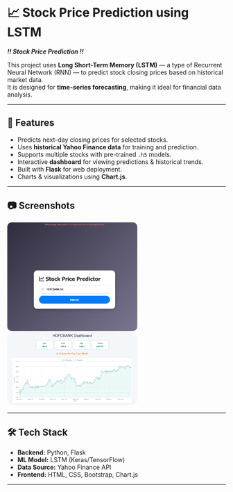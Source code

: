 # 📈 Stock Price Prediction using LSTM

***!! Stock Price Prediction !!***

This project uses **Long Short-Term Memory (LSTM)** — a type of Recurrent Neural Network (RNN) — to predict stock closing prices based on historical market data.  
It is designed for **time-series forecasting**, making it ideal for financial data analysis.

---

## 🚀 Features
- Predicts next-day closing prices for selected stocks.
- Uses **historical Yahoo Finance data** for training and prediction.
- Supports multiple stocks with pre-trained `.h5` models.
- Interactive **dashboard** for viewing predictions & historical trends.
- Built with **Flask** for web deployment.
- Charts & visualizations using **Chart.js**.

---

## 📷 Screenshots

<img src="image/search.png" alt="Search Page" width="300" style="border-radius:10px;"/>
<img src="image/dashboard.png" alt="Dashboard" width="300" style="border-radius:16px;"/>

---

## 🛠 Tech Stack
- **Backend:** Python, Flask
- **ML Model:** LSTM (Keras/TensorFlow)
- **Data Source:** Yahoo Finance API
- **Frontend:** HTML, CSS, Bootstrap, Chart.js

---
